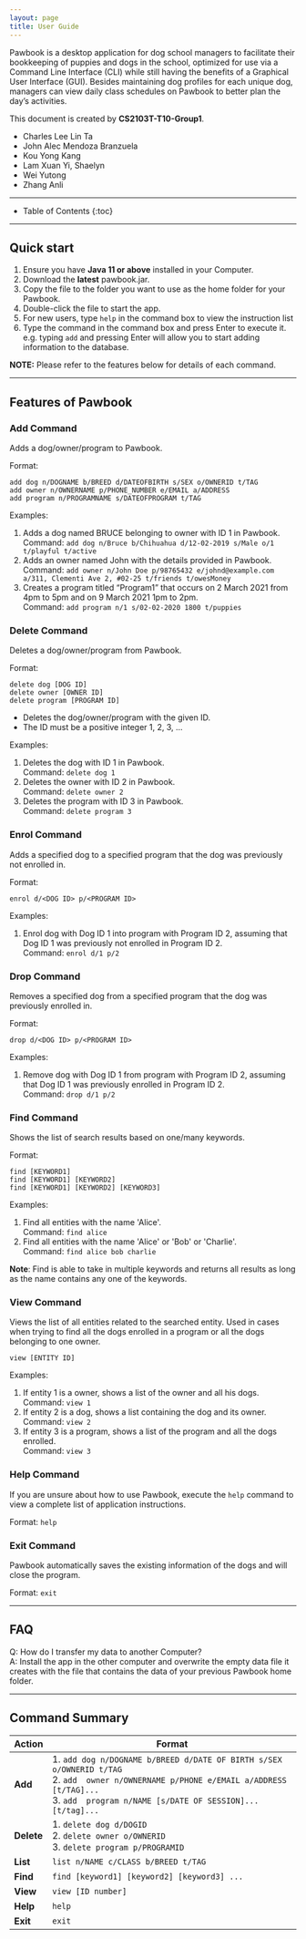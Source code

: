 ```yaml
---
layout: page
title: User Guide
---
```


Pawbook is a desktop application for dog school managers to facilitate their bookkeeping of puppies and dogs in the school, optimized for use via a Command Line Interface (CLI) while still having the benefits of a Graphical User Interface (GUI). Besides maintaining dog profiles for each unique dog, managers can view daily class schedules on Pawbook to better plan the day’s activities.

This document is created by **CS2103T-T10-Group1**.
* Charles Lee Lin Ta
* John Alec Mendoza Branzuela
* Kou Yong Kang
* Lam Xuan Yi, Shaelyn
* Wei Yutong
* Zhang Anli

---

* Table of Contents
{:toc}

---

## **Quick start**
1. Ensure you have **Java 11 or above** installed in your Computer.
2. Download the **latest** pawbook.jar.
3. Copy the file to the folder you want to use as the home folder for your
   Pawbook.
4. Double-click the file to start the app.
5. For new users, type `help` in the command box to view the instruction list
6. Type the command in the command box and press Enter to execute it. e.g.
   typing `add` and pressing Enter will allow you to start adding information to
   the database.

**NOTE:** Please refer to the features below for details of each command.

----

## Features of Pawbook

### Add Command
Adds a dog/owner/program to Pawbook.

Format:

```
add dog n/DOGNAME b/BREED d/DATEOFBIRTH s/SEX o/OWNERID t/TAG
add owner n/OWNERNAME p/PHONE_NUMBER e/EMAIL a/ADDRESS
add program n/PROGRAMNAME s/DATEOFPROGRAM t/TAG
```

Examples:
1. Adds a dog named BRUCE belonging to owner with ID 1 in Pawbook.<br>
   Command: `add dog n/Bruce b/Chihuahua d/12-02-2019 s/Male o/1 t/playful t/active`
2. Adds an owner named John with the details provided in Pawbook.<br>
   Command: `add owner n/John Doe p/98765432 e/johnd@example.com a/311, Clementi Ave 2, #02-25 t/friends t/owesMoney`
3. Creates a program titled “Program1” that occurs on 2 March 2021 from 4pm to 5pm and on 9 March 2021 1pm to 2pm.<br>
   Command: `add program n/1 s/02-02-2020 1800 t/puppies`

### Delete Command

Deletes a dog/owner/program from Pawbook.

Format:

```
delete dog [DOG ID]
delete owner [OWNER ID]
delete program [PROGRAM ID]
```

- Deletes the dog/owner/program with the given ID.
- The ID must be a positive integer 1, 2, 3, ...

Examples:
1. Deletes the dog with ID 1 in Pawbook.<br>
   Command: `delete dog 1`
2. Deletes the owner with ID 2 in Pawbook.<br>
   Command: `delete owner 2`
3. Deletes the program with ID 3 in Pawbook.<br>
   Command: `delete program 3`

### Enrol Command

Adds a specified dog to a specified program that the dog was previously not enrolled in.

Format:
```
enrol d/<DOG ID> p/<PROGRAM ID>
```

Examples:
1. Enrol dog with Dog ID 1 into program with Program ID 2, assuming that Dog ID 1 was previously not enrolled in Program ID 2. <br> 
   Command: `enrol d/1 p/2`
   
### Drop Command

Removes a specified dog from a specified program that the dog was previously enrolled in.

Format:
```
drop d/<DOG ID> p/<PROGRAM ID>
```

Examples:
1. Remove dog with Dog ID 1 from program with Program ID 2, assuming that Dog ID 1 was previously enrolled in Program ID 2. <br> 
   Command: `drop d/1 p/2`
   
### Find Command 

Shows the list of search results based on one/many keywords. 

Format: 
```
find [KEYWORD1] 
find [KEYWORD1] [KEYWORD2] 
find [KEYWORD1] [KEYWORD2] [KEYWORD3] 
```
Examples: 
1. Find all entities with the name 'Alice'. <br>
   Command: `find alice`
2. Find all entities with the name 'Alice' or 'Bob' or 'Charlie'.<br>
   Command: `find alice bob charlie`
   
**Note**: Find is able to take in multiple keywords and returns all results as long as the name contains any one of the keywords. 

### View Command 

Views the list of all entities related to the searched entity. Used in cases when trying to find all the dogs enrolled in a program or all the dogs belonging to one owner. 

```
view [ENTITY ID] 
```
Examples: 
1. If entity 1 is a owner, shows a list of the owner and all his dogs. <br>
   Command: `view 1` 
2. If entity 2 is a dog, shows a list containing the dog and its owner. <br>
   Command: `view 2` 
3. If entity 3 is a program, shows a list of the program and all the dogs enrolled. <br>
   Command: `view 3`

### Help Command

If you are unsure about how to use Pawbook, execute the `help` command to view a complete list of application instructions.

Format: `help`

### Exit Command

Pawbook automatically saves the existing information of the dogs and will close the program.

Format: `exit`

-----

## FAQ
Q: How do I transfer my data to another Computer?<br>
A: Install the app in the other computer and overwrite the empty data file it creates with the file that contains the data of your previous Pawbook home folder.

-----

## Command Summary

Action | Format
--------|------------------
**Add** | 1. `add dog n/DOGNAME b/BREED d/DATE OF BIRTH s/SEX o/OWNERID t/TAG`<br>2. `add  owner n/OWNERNAME p/PHONE e/EMAIL a/ADDRESS [t/TAG]...`<br>3. `add  program n/NAME [s/DATE OF SESSION]... [t/tag]...`
**Delete** | 1. `delete dog d/DOGID`<br>2. `delete owner o/OWNERID`<br>3. `delete program p/PROGRAMID`
**List** |`list n/NAME c/CLASS b/BREED t/TAG`
**Find** | `find [keyword1] [keyword2] [keyword3] ...`
**View** | `view [ID number]`
**Help** | `help`
**Exit** | `exit`
